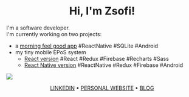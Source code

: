 <div>
  <h1 align="center">Hi, I'm Zsofi!</h1>
</div>

I'm a software developer.  
I'm currently working on two projects:
* a [morning feel good app](https://github.com/ZsofiaS/MorningApp) #ReactNative #SQLite #Android
* my tiny mobile EPoS system
  * [React version](https://github.com/ZsofiaS/GreenFoodTruck-React) #React #Redux #Firebase #Recharts #Sass
  * [React Native version](https://github.com/ZsofiaS/GreenFoodtruck)  #ReactNative #Redux #Firebase #Android

![](https://img.shields.io/badge/AVAILABLE_TO_WORK-YES-<brightgreen>)

<div>
  <p align="center">
    <a href="https://www.linkedin.com/in/zsofia-szonyi-34b8b6b6/">LINKEDIN</a> •
    <a href="https://zsofi.co.uk">PERSONAL WEBSITE</a> •
    <a href="https://zsofi.surge.sh">BLOG</a>
  </p>
</div>
